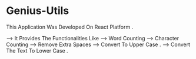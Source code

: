 # Genius-Utils

This Application Was Developed On React Platform . 

--> It Provides The Functionalities Like 
--> Word Counting 
--> Character Counting 
--> Remove Extra Spaces 
--> Convert To Upper Case .
--> Convert The Text To Lower Case .
